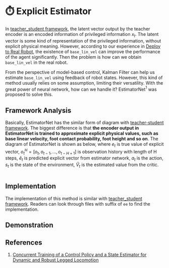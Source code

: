 # ⏱️ Explicit Estimator

In [teacher_student framework](teacher_student.md), the latent vector output by the teacher encoder is an encoded information of privileged information $x_t$. The latent vector is some kind of representation of the privileged information, without explicit physical meaning. However, according to our experience in [Deploy to Real Robot](https://genesis-lr.readthedocs.io/en/latest/user_guide/getting_started/deploy_to_real_robot.html), the existence of `base_lin_vel` can improve the performance of the agent significantly. Then the problem is how can we obtain `base_lin_vel` in the real robot. 

From the perspective of model-based control, Kalman Filter can help us estimate `base_lin_vel` using feedback of robot states. However, this kind of method usually relies on some assumption, limiting their versatility. With the great power of neural network, how can we handle it? EstimatorNet$^1$ was proposed to solve this. 

## Framework Analysis

Basically, EstimatorNet has the similar form of diagram with [teacher-student framework](teacher_student.md). The biggest difference is that **the encoder output in EstimatorNet is trained to approximate explicit physical values, such as base linear velocity, foot contact probability, foot height and so on**. The diagram of EstimatorNet is shown as below, where $e_t$ is true value of explicit vector, $o_t^H=[o_t, o_{t-1},...,o_{t-H+1}]$ is observation history with length of H steps, $\hat{e}_t$ is predicted explicit vector from estimator network, $a_t$ is the action, $s_t$ is the state of the environment, $\hat{V}_t$ is the estimated value from the critic.

```{figure} ../../_static/images/estimatornet_diagram.png
```

## Implementation

The implementation of this method is similar with [teacher_student framework](teacher_student.md). Readers can look through files with suffix of `ee` to find the implementation.

## Demonstration




## References
1. [Concurrent Training of a Control Policy and a State Estimator for Dynamic and Robust Legged Locomotion](https://arxiv.org/abs/2202.05481)